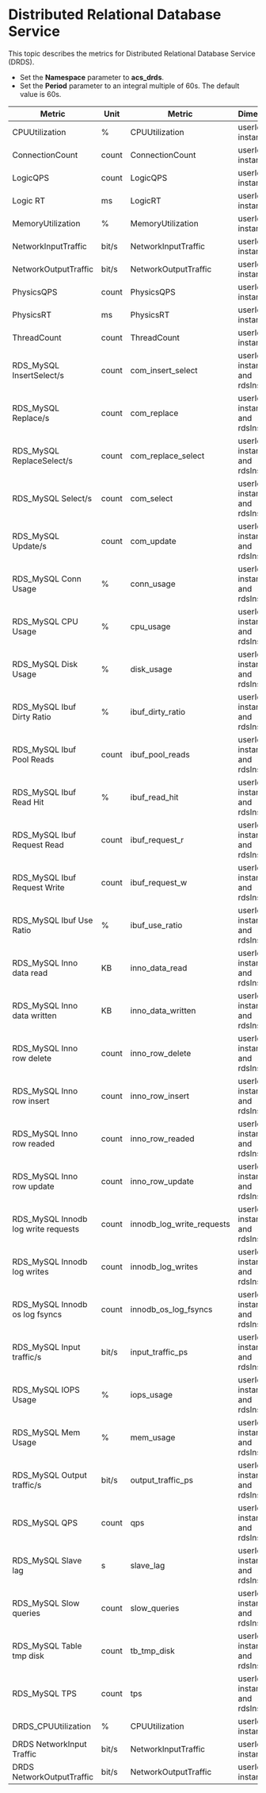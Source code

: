 # Distributed Relational Database Service

This topic describes the metrics for Distributed Relational Database Service \(DRDS\).

-   Set the **Namespace** parameter to **acs\_drds**.
-   Set the **Period** parameter to an integral multiple of 60s. The default value is 60s.

|Metric|Unit|Metric|Dimensions|Statistics|
|------|----|------|----------|----------|
|CPUUtilization|%|CPUUtilization|userId and instanceId|Average|
|ConnectionCount|count|ConnectionCount|userId and instanceId|Average|
|LogicQPS|count|LogicQPS|userId and instanceId|Average|
|Logic RT|ms|LogicRT|userId and instanceId|Average|
|MemoryUtilization|%|MemoryUtilization|userId and instanceId|Average|
|NetworkInputTraffic|bit/s|NetworkInputTraffic|userId and instanceId|Average|
|NetworkOutputTraffic|bit/s|NetworkOutputTraffic|userId and instanceId|Average|
|PhysicsQPS|count|PhysicsQPS|userId and instanceId|Average|
|PhysicsRT|ms|PhysicsRT|userId and instanceId|Average|
|ThreadCount|count|ThreadCount|userId and instanceId|Average|
|RDS\_MySQL InsertSelect/s|count|com\_insert\_select|userId, instanceId, and rdsInstId|Average|
|RDS\_MySQL Replace/s|count|com\_replace|userId, instanceId, and rdsInstId|Average|
|RDS\_MySQL ReplaceSelect/s|count|com\_replace\_select|userId, instanceId, and rdsInstId|Average|
|RDS\_MySQL Select/s|count|com\_select|userId, instanceId, and rdsInstId|Average|
|RDS\_MySQL Update/s|count|com\_update|userId, instanceId, and rdsInstId|Average|
|RDS\_MySQL Conn Usage|%|conn\_usage|userId, instanceId, and rdsInstId|Average|
|RDS\_MySQL CPU Usage|%|cpu\_usage|userId, instanceId, and rdsInstId|Average|
|RDS\_MySQL Disk Usage|%|disk\_usage|userId, instanceId, and rdsInstId|Average|
|RDS\_MySQL Ibuf Dirty Ratio|%|ibuf\_dirty\_ratio|userId, instanceId, and rdsInstId|Average|
|RDS\_MySQL Ibuf Pool Reads|count|ibuf\_pool\_reads|userId, instanceId, and rdsInstId|Average|
|RDS\_MySQL Ibuf Read Hit|%|ibuf\_read\_hit|userId, instanceId, and rdsInstId|Average|
|RDS\_MySQL Ibuf Request Read|count|ibuf\_request\_r|userId, instanceId, and rdsInstId|Average|
|RDS\_MySQL Ibuf Request Write|count|ibuf\_request\_w|userId, instanceId, and rdsInstId|Average|
|RDS\_MySQL Ibuf Use Ratio|%|ibuf\_use\_ratio|userId, instanceId, and rdsInstId|Average|
|RDS\_MySQL Inno data read|KB|inno\_data\_read|userId, instanceId, and rdsInstId|Average|
|RDS\_MySQL Inno data written|KB|inno\_data\_written|userId, instanceId, and rdsInstId|Average|
|RDS\_MySQL Inno row delete|count|inno\_row\_delete|userId, instanceId, and rdsInstId|Average|
|RDS\_MySQL Inno row insert|count|inno\_row\_insert|userId, instanceId, and rdsInstId|Average|
|RDS\_MySQL Inno row readed|count|inno\_row\_readed|userId, instanceId, and rdsInstId|Average|
|RDS\_MySQL Inno row update|count|inno\_row\_update|userId, instanceId, and rdsInstId|Average|
|RDS\_MySQL Innodb log write requests|count|innodb\_log\_write\_requests|userId, instanceId, and rdsInstId|Average|
|RDS\_MySQL Innodb log writes|count|innodb\_log\_writes|userId, instanceId, and rdsInstId|Average|
|RDS\_MySQL Innodb os log fsyncs|count|innodb\_os\_log\_fsyncs|userId, instanceId, and rdsInstId|Average|
|RDS\_MySQL Input traffic/s|bit/s|input\_traffic\_ps|userId, instanceId, and rdsInstId|Average|
|RDS\_MySQL IOPS Usage|%|iops\_usage|userId, instanceId, and rdsInstId|Average|
|RDS\_MySQL Mem Usage|%|mem\_usage|userId, instanceId, and rdsInstId|Average|
|RDS\_MySQL Output traffic/s|bit/s|output\_traffic\_ps|userId, instanceId, and rdsInstId|Average|
|RDS\_MySQL QPS|count|qps|userId, instanceId, and rdsInstId|Average|
|RDS\_MySQL Slave lag|s|slave\_lag|userId, instanceId, and rdsInstId|Average|
|RDS\_MySQL Slow queries|count|slow\_queries|userId, instanceId, and rdsInstId|Average|
|RDS\_MySQL Table tmp disk|count|tb\_tmp\_disk|userId, instanceId, and rdsInstId|Average|
|RDS\_MySQL TPS|count|tps|userId, instanceId, and rdsInstId|Average|
|DRDS\_CPUUtilization|%|CPUUtilization|userId and instanceId|Average|
|DRDS NetworkInput Traffic|bit/s|NetworkInputTraffic|userId and instanceId|Average|
|DRDS NetworkOutputTraffic|bit/s|NetworkOutputTraffic|userId and instanceId|Average|

